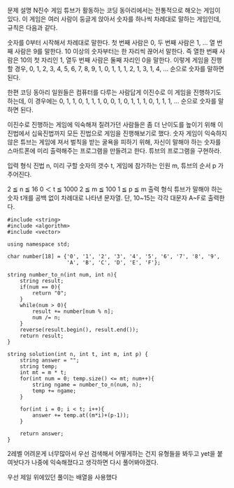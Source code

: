 문제 설명
N진수 게임
튜브가 활동하는 코딩 동아리에서는 전통적으로 해오는 게임이 있다. 이 게임은 여러 사람이 둥글게 앉아서 숫자를 하나씩 차례대로 말하는 게임인데, 규칙은 다음과 같다.

숫자를 0부터 시작해서 차례대로 말한다. 첫 번째 사람은 0, 두 번째 사람은 1, … 열 번째 사람은 9를 말한다.
10 이상의 숫자부터는 한 자리씩 끊어서 말한다. 즉 열한 번째 사람은 10의 첫 자리인 1, 열두 번째 사람은 둘째 자리인 0을 말한다.
이렇게 게임을 진행할 경우,
0, 1, 2, 3, 4, 5, 6, 7, 8, 9, 1, 0, 1, 1, 1, 2, 1, 3, 1, 4, …
순으로 숫자를 말하면 된다.

한편 코딩 동아리 일원들은 컴퓨터를 다루는 사람답게 이진수로 이 게임을 진행하기도 하는데, 이 경우에는
0, 1, 1, 0, 1, 1, 1, 0, 0, 1, 0, 1, 1, 1, 0, 1, 1, 1, …
순으로 숫자를 말하면 된다.

이진수로 진행하는 게임에 익숙해져 질려가던 사람들은 좀 더 난이도를 높이기 위해 이진법에서 십육진법까지 모든 진법으로 게임을 진행해보기로 했다. 숫자 게임이 익숙하지 않은 튜브는 게임에 져서 벌칙을 받는 굴욕을 피하기 위해, 자신이 말해야 하는 숫자를 스마트폰에 미리 출력해주는 프로그램을 만들려고 한다. 튜브의 프로그램을 구현하라.

입력 형식
진법 n, 미리 구할 숫자의 갯수 t, 게임에 참가하는 인원 m, 튜브의 순서 p 가 주어진다.

2 ≦ n ≦ 16
0 ＜ t ≦ 1000
2 ≦ m ≦ 100
1 ≦ p ≦ m
출력 형식
튜브가 말해야 하는 숫자 t개를 공백 없이 차례대로 나타낸 문자열. 단, 10~15는 각각 대문자 A~F로 출력한다.

```
#include <string>
#include <algorithm>
#include <vector>

using namespace std;

char number[18] = {'0', '1', '2', '3', '4', '5', '6', '7', '8', '9',
                   'A', 'B', 'C', 'D', 'E', 'F'};

string number_to_n(int num, int n){
    string result;
    if(num == 0){
        return "0";
    }
    while(num > 0){
        result += number[num % n];
        num /= n;
    }
    reverse(result.begin(), result.end());
    return result;
}

string solution(int n, int t, int m, int p) {
    string answer = "";
    string temp;
    int mt = m * t;
    for(int num = 0; temp.size() <= mt; num++){
        string ngame = number_to_n(num, n);
        temp += ngame;
    }

    for(int i = 0; i < t; i++){
        answer += temp.at((m*i)+(p-1));
    }

    return answer;
}
```

2레벨 어려운게 너무많아서 우선 검색해서 어떻게하는 건지 유형들을 봐두고 yet을 붙여놧다가 나중에 익숙해졌다고 생각하면 다시 풀어봐야겠다. 

우선 제일 위에있던 풀이는 배열을 사용했다 